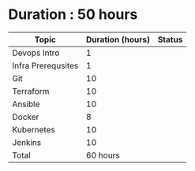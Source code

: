# Duration : 50 hours
| Topic              | Duration (hours) | Status |
| -------------------| ---------------- | ------ |
| Devops Intro       | 1                |        |
| Infra Prerequsites | 1                |        |
| Git                | 10               |        |
| Terraform          | 10               |        |
| Ansible            | 10               |        |
| Docker             | 8                |        |
| Kubernetes         | 10               |        |
| Jenkins            | 10               |        |
| Total              | 60 hours         |        |